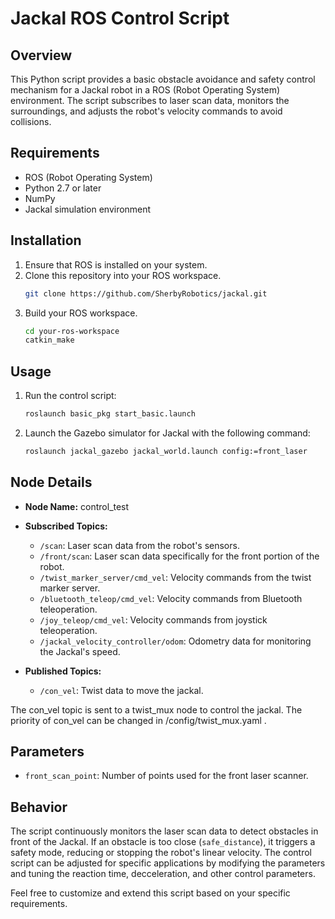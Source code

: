 # Jackal ROS Control Script

## Overview
This Python script provides a basic obstacle avoidance and safety control mechanism for a Jackal robot in a ROS (Robot Operating System) environment. The script subscribes to laser scan data, monitors the surroundings, and adjusts the robot's velocity commands to avoid collisions.

## Requirements
- ROS (Robot Operating System)
- Python 2.7 or later
- NumPy
- Jackal simulation environment

## Installation
1. Ensure that ROS is installed on your system.
2. Clone this repository into your ROS workspace.
   ~~~bash
   git clone https://github.com/SherbyRobotics/jackal.git
   ~~~
3. Build your ROS workspace.
   ~~~bash
   cd your-ros-workspace
   catkin_make
   ~~~

## Usage
1. Run the control script:
   ~~~bash
   roslaunch basic_pkg start_basic.launch 
   ~~~
2. Launch the Gazebo simulator for Jackal with the following command:
   ~~~bash
   roslaunch jackal_gazebo jackal_world.launch config:=front_laser
   ~~~


## Node Details
- **Node Name:** control_test
- **Subscribed Topics:**
  - `/scan`: Laser scan data from the robot's sensors.
  - `/front/scan`: Laser scan data specifically for the front portion of the robot.
  - `/twist_marker_server/cmd_vel`: Velocity commands from the twist marker server.
  - `/bluetooth_teleop/cmd_vel`: Velocity commands from Bluetooth teleoperation.
  - `/joy_teleop/cmd_vel`: Velocity commands from joystick teleoperation.
  - `/jackal_velocity_controller/odom`: Odometry data for monitoring the Jackal's speed.

- **Published Topics:**
  - `/con_vel`: Twist data to move the jackal.

The con_vel topic is sent to a twist_mux node to control the jackal. The priority of con_vel can be changed in /config/twist_mux.yaml .

## Parameters
- `front_scan_point`: Number of points used for the front laser scanner.

## Behavior
The script continuously monitors the laser scan data to detect obstacles in front of the Jackal. If an obstacle is too close (`safe_distance`), it triggers a safety mode, reducing or stopping the robot's linear velocity. The control script can be adjusted for specific applications by modifying the parameters and tuning the reaction time, decceleration, and other control parameters.

Feel free to customize and extend this script based on your specific requirements.
